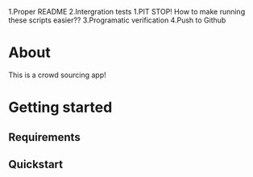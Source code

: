 1.Proper README
2.Intergration tests
    1.PIT STOP! How to make running these scripts easier??
3.Programatic verification
4.Push to Github

# About

This is a crowd sourcing app!

# Getting started

## Requirements

## Quickstart
